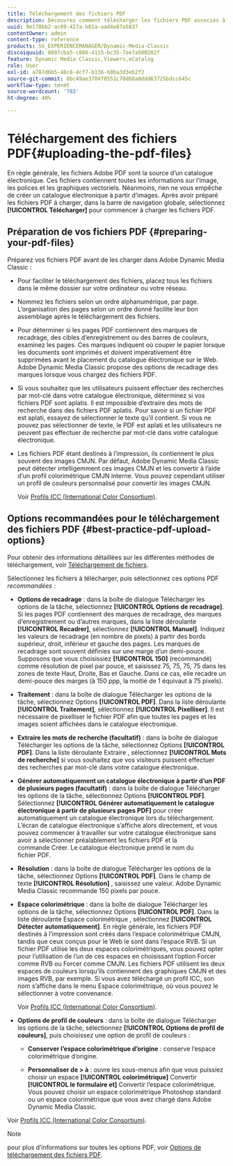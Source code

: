 ```yaml
---
title: Téléchargement des fichiers PDF
description: Découvrez comment télécharger les fichiers PDF associés à un catalogue électronique dans Adobe Dynamic Media Classic.
uuid: 9e178bb2-ac09-427a-b61a-aad4e87a5837
contentOwner: admin
content-type: reference
products: SG_EXPERIENCEMANAGER/Dynamic-Media-Classic
discoiquuid: 0097cba5-c886-4115-bc35-7ae7a500202f
feature: Dynamic Media Classic,Viewers,eCatalog
role: User
exl-id: a787d6b5-48c8-4cf7-b136-60ba3d3eb2f2
source-git-commit: 8bc49ae3704f0551c70d68a0ddd63725bdcc645c
workflow-type: tm+mt
source-wordcount: '783'
ht-degree: 40%

---
```


# Téléchargement des fichiers PDF{#uploading-the-pdf-files}

En règle générale, les fichiers Adobe PDF sont la source d’un catalogue électronique. Ces fichiers contiennent toutes les informations sur l’image, les polices et les graphiques vectoriels. Néanmoins, rien ne vous empêche de créer un catalogue électronique à partir d’images. Après avoir préparé les fichiers PDF à charger, dans la barre de navigation globale, sélectionnez **[!UICONTROL Télécharger]** pour commencer à charger les fichiers PDF.

## Préparation de vos fichiers PDF {#preparing-your-pdf-files}

Préparez vos fichiers PDF avant de les charger dans Adobe Dynamic Media Classic :

* Pour faciliter le téléchargement des fichiers, placez tous les fichiers dans le même dossier sur votre ordinateur ou votre réseau.
* Nommez les fichiers selon un ordre alphanumérique, par page. L’organisation des pages selon un ordre donné facilite leur bon assemblage après le téléchargement des fichiers.
* Pour déterminer si les pages PDF contiennent des marques de recadrage, des cibles d’enregistrement ou des barres de couleurs, examinez les pages. Ces marques indiquent où couper le papier lorsque les documents sont imprimés et doivent impérativement être supprimées avant le placement du catalogue électronique sur le Web. Adobe Dynamic Media Classic propose des options de recadrage des marques lorsque vous chargez des fichiers PDF.
* Si vous souhaitez que les utilisateurs puissent effectuer des recherches par mot-clé dans votre catalogue électronique, déterminez si vos fichiers PDF sont aplatis. Il est impossible d’extraire des mots de recherche dans des fichiers PDF aplatis. Pour savoir si un fichier PDF est aplati, essayez de sélectionner le texte qu’il contient. Si vous ne pouvez pas sélectionner de texte, le PDF est aplati et les utilisateurs ne peuvent pas effectuer de recherche par mot-clé dans votre catalogue électronique.
* Les fichiers PDF étant destinés à l’impression, ils contiennent le plus souvent des images CMJN. Par défaut, Adobe Dynamic Media Classic peut détecter intelligemment ces images CMJN et les convertir à l’aide d’un profil colorimétrique CMJN interne. Vous pouvez cependant utiliser un profil de couleurs personnalisé pour convertir les images CMJN.

   Voir [Profils ICC (International Color Consortium)](icc-profiles.md#icc_profiles).

## Options recommandées pour le téléchargement des fichiers PDF {#best-practice-pdf-upload-options}

Pour obtenir des informations détaillées sur les différentes méthodes de téléchargement, voir [Téléchargement de fichiers](uploading-files.md#uploading_your_files).

Sélectionnez les fichiers à télécharger, puis sélectionnez ces options PDF *recommandées* :

* **Options de recadrage**  : dans la boîte de dialogue Télécharger les options de la tâche, sélectionnez  **[!UICONTROL Options de recadrage]**. Si les pages PDF contiennent des marques de recadrage, des marques d’enregistrement ou d’autres marques, dans la liste déroulante **[!UICONTROL Recadrer]**, sélectionnez **[!UICONTROL Manuel]**. Indiquez les valeurs de recadrage (en nombre de pixels) à partir des bords supérieur, droit, inférieur et gauche des pages. Les marques de recadrage sont souvent définies sur une marge d’un demi-pouce. Supposons que vous choisissiez **[!UICONTROL 150]** (recommandé) comme résolution de pixel par pouce, et saisissez 75, 75, 75, 75 dans les zones de texte Haut, Droite, Bas et Gauche. Dans ce cas, elle recadre un demi-pouce des marges (à 150 ppp, la moitié de 1 équivaut à 75 pixels).

* **Traitement**  : dans la boîte de dialogue Télécharger les options de la tâche, sélectionnez Options  **[!UICONTROL PDF]**. Dans la liste déroulante **[!UICONTROL Traitement]**, sélectionnez **[!UICONTROL Pixelliser]**. Il est nécessaire de pixelliser le fichier PDF afin que toutes les pages et les images soient affichées dans le catalogue électronique.

* **Extraire les mots de recherche (facultatif)**  : dans la boîte de dialogue Télécharger les options de la tâche, sélectionnez Options  **[!UICONTROL PDF]**. Dans la liste déroulante Extraire , sélectionnez **[!UICONTROL Mots de recherche]** si vous souhaitez que vos visiteurs puissent effectuer des recherches par mot-clé dans votre catalogue électronique.

* **Générer automatiquement un catalogue électronique à partir d’un PDF de plusieurs pages (facultatif)**  : dans la boîte de dialogue Télécharger les options de la tâche, sélectionnez Options  **[!UICONTROL PDF]**. Sélectionnez **[!UICONTROL Générer automatiquement le catalogue électronique à partir de plusieurs pages PDF]** pour créer automatiquement un catalogue électronique lors du téléchargement. L’écran de catalogue électronique s’affiche alors directement, et vous pouvez commencer à travailler sur votre catalogue électronique sans avoir à sélectionner préalablement les fichiers PDF et la commande Créer. Le catalogue électronique prend le nom du fichier PDF.

* **Résolution**  : dans la boîte de dialogue Télécharger les options de la tâche, sélectionnez Options  **[!UICONTROL PDF]**. Dans le champ de texte **[!UICONTROL Résolution]** , saisissez une valeur. Adobe Dynamic Media Classic recommande 150 pixels par pouce.

* **Espace colorimétrique**  : dans la boîte de dialogue Télécharger les options de la tâche, sélectionnez Options  **[!UICONTROL PDF]**. Dans la liste déroulante Espace colorimétrique , sélectionnez **[!UICONTROL Détecter automatiquement]**. En règle générale, les fichiers PDF destinés à l’impression sont créés dans l’espace colorimétrique CMJN, tandis que ceux conçus pour le Web le sont dans l’espace RVB. Si un fichier PDF utilise les deux espaces colorimétriques, vous pouvez opter pour l’utilisation de l’un de ces espaces en choisissant l’option Forcer comme RVB ou Forcer comme CMJN. Les fichiers PDF utilisent les deux espaces de couleurs lorsqu’ils contiennent des graphiques CMJN et des images RVB, par exemple. Si vous avez téléchargé un profil ICC, son nom s’affiche dans le menu Espace colorimétrique, où vous pouvez le sélectionner à votre convenance.

   Voir [Profils ICC (International Color Consortium)](/help/icc-profiles.md).

* **Options de profil de couleurs**  : dans la boîte de dialogue Télécharger les options de la tâche, sélectionnez  **[!UICONTROL Options de profil de couleurs]**, puis choisissez une option de profil de couleurs :

   * **Conserver l’espace colorimétrique d’origine**  : conserve l’espace colorimétrique d’origine.

   * **Personnaliser de > à**  : ouvre les sous-menus afin que vous puissiez choisir un espace  **[!UICONTROL colorimétrique]** Convertir  **[!UICONTROL le formulaire et]** Convertir l’espace colorimétrique. Vous pouvez choisir un espace colorimétrique Photoshop standard ou un espace colorimétrique que vous avez chargé dans Adobe Dynamic Media Classic.

<!-- * **Convert To SRGB** - Converts to SRGB (Standard Red Green Blue). SRGB is the recommended color space for displaying images on web pages. -->

Voir [Profils ICC (International Color Consortium)](icc-profiles.md#icc_profiles).

>[!NOTE]
>
>pour plus d’informations sur toutes les options PDF, voir [Options de téléchargement des fichiers PDF](pdfs.md#pdf_upload_options).
